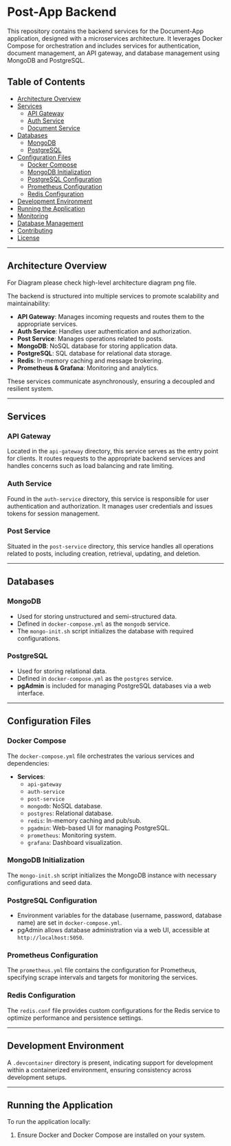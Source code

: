 # Post-App Backend

This repository contains the backend services for the Document-App application, designed with a microservices architecture. It leverages Docker Compose for orchestration and includes services for authentication, document management, an API gateway, and database management using MongoDB and PostgreSQL.

## Table of Contents

- [Architecture Overview](#architecture-overview)
- [Services](#services)
  - [API Gateway](#api-gateway)
  - [Auth Service](#auth-service)
  - [Document Service](#document-service)
- [Databases](#databases)
  - [MongoDB](#mongodb)
  - [PostgreSQL](#postgresql)
- [Configuration Files](#configuration-files)
  - [Docker Compose](#docker-compose)
  - [MongoDB Initialization](#mongodb-initialization)
  - [PostgreSQL Configuration](#postgresql-configuration)
  - [Prometheus Configuration](#prometheus-configuration)
  - [Redis Configuration](#redis-configuration)
- [Development Environment](#development-environment)
- [Running the Application](#running-the-application)
- [Monitoring](#monitoring)
- [Database Management](#database-management)
- [Contributing](#contributing)
- [License](#license)

---

## Architecture Overview

For Diagram please check high-level architecture diagram png file.

The backend is structured into multiple services to promote scalability and maintainability:

- **API Gateway**: Manages incoming requests and routes them to the appropriate services.
- **Auth Service**: Handles user authentication and authorization.
- **Post Service**: Manages operations related to posts.
- **MongoDB**: NoSQL database for storing application data.
- **PostgreSQL**: SQL database for relational data storage.
- **Redis**: In-memory caching and message brokering.
- **Prometheus & Grafana**: Monitoring and analytics.

These services communicate asynchronously, ensuring a decoupled and resilient system.

---

## Services

### API Gateway

Located in the `api-gateway` directory, this service serves as the entry point for clients. It routes requests to the appropriate backend services and handles concerns such as load balancing and rate limiting.

### Auth Service

Found in the `auth-service` directory, this service is responsible for user authentication and authorization. It manages user credentials and issues tokens for session management.

### Post Service

Situated in the `post-service` directory, this service handles all operations related to posts, including creation, retrieval, updating, and deletion.

---

## Databases

### MongoDB

- Used for storing unstructured and semi-structured data.
- Defined in `docker-compose.yml` as the `mongodb` service.
- The `mongo-init.sh` script initializes the database with required configurations.

### PostgreSQL

- Used for storing relational data.
- Defined in `docker-compose.yml` as the `postgres` service.
- **pgAdmin** is included for managing PostgreSQL databases via a web interface.

---

## Configuration Files

### Docker Compose

The `docker-compose.yml` file orchestrates the various services and dependencies:

- **Services**:
  - `api-gateway`
  - `auth-service`
  - `post-service`
  - `mongodb`: NoSQL database.
  - `postgres`: Relational database.
  - `redis`: In-memory caching and pub/sub.
  - `pgadmin`: Web-based UI for managing PostgreSQL.
  - `prometheus`: Monitoring system.
  - `grafana`: Dashboard visualization.

### MongoDB Initialization

The `mongo-init.sh` script initializes the MongoDB instance with necessary configurations and seed data.

### PostgreSQL Configuration

- Environment variables for the database (username, password, database name) are set in `docker-compose.yml`.
- pgAdmin allows database administration via a web UI, accessible at `http://localhost:5050`.

### Prometheus Configuration

The `prometheus.yml` file contains the configuration for Prometheus, specifying scrape intervals and targets for monitoring the services.

### Redis Configuration

The `redis.conf` file provides custom configurations for the Redis service to optimize performance and persistence settings.

---

## Development Environment

A `.devcontainer` directory is present, indicating support for development within a containerized environment, ensuring consistency across development setups.

---

## Running the Application

To run the application locally:

1. Ensure Docker and Docker Compose are installed on your system.